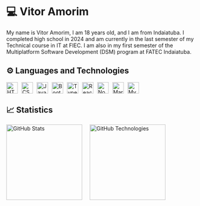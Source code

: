 # 💻 Vitor Amorim

My name is Vitor Amorim, I am 18 years old, and I am from Indaiatuba. I completed high school in 2024 and am currently in the last semester of my Technical course in IT at FIEC. I am also in my first semester of the Multiplatform Software Development (DSM) program at FATEC Indaiatuba.

## ⚙️ Languages and Technologies

<div style="display: flex; flex-wrap: wrap;">
    <img src="https://cdn.jsdelivr.net/gh/devicons/devicon@latest/icons/html5/html5-original.svg" alt="HTML" title="HTML" width="30px" style="margin-right: 10px;">
    <img src="https://cdn.jsdelivr.net/gh/devicons/devicon@latest/icons/css3/css3-original.svg" alt="CSS" title="CSS" width="30px" style="margin-right: 10px;">
    <img src="https://cdn.jsdelivr.net/gh/devicons/devicon@latest/icons/javascript/javascript-original.svg" alt="JavaScript" title="JavaScript" width="30px" style="margin-right: 10px;">
    <img src="https://cdn.jsdelivr.net/gh/devicons/devicon@latest/icons/bootstrap/bootstrap-original.svg" alt="Bootstrap" title="Bootstrap" width="30px" style="margin-right: 10px;">
    <img src="https://cdn.jsdelivr.net/gh/devicons/devicon@latest/icons/typescript/typescript-original.svg" alt="TypeScript" title="TypeScript" width="30px" style="margin-right: 10px;">
    <img src="https://cdn.jsdelivr.net/gh/devicons/devicon@latest/icons/react/react-original.svg" alt="React" title="React" width="30px" style="margin-right: 10px;">
    <img src="https://cdn.jsdelivr.net/gh/devicons/devicon@latest/icons/nodejs/nodejs-original.svg" alt="NodeJs" title="NodeJs" width="30px" style="margin-right: 10px;">
    <img src="https://cdn.jsdelivr.net/gh/devicons/devicon@latest/icons/mariadb/mariadb-original.svg" alt="MariaDB" title="MariaDB" width="30px" style="margin-right: 10px;">
    <img src="https://cdn.jsdelivr.net/gh/devicons/devicon@latest/icons/mysql/mysql-original.svg" alt="MySQL" title="MySQL" width="30px" style="margin-right: 10px;">
</div>

## 📈 Statistics

<div style="display: flex; gap: 20px;">
    <img src="https://github-readme-stats.vercel.app/api?username=VitorrAmorim&show_icons=true&theme=radical&include_all_commits=true" alt="GitHub Stats" height="200">
    <img src="https://github-readme-stats.vercel.app/api/top-langs/?username=anuraghazra&show_icons=true&theme=radical&include_all_commits=true&layout=compact&custom_title=Technologies&langs_count=8" alt="GitHub Technologies" height="200">
</div>
